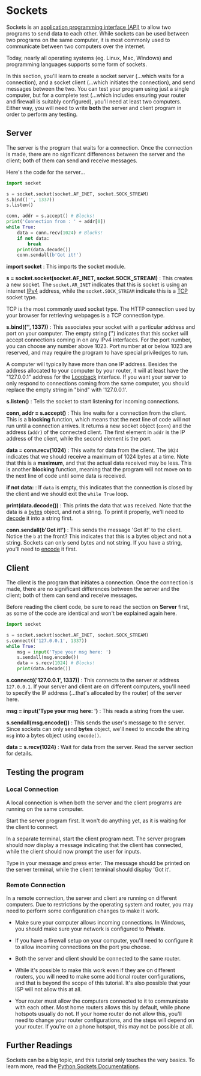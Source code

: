 # Sockets

Sockets is an [application programming interface (API)](https://en.wikipedia.org/wiki/Application_programming_interface) to allow two programs to send data to each other.
While sockets can be used between two programs on the same computer, it is most commonly used to communicate between two computers over the internet.

Today, nearly all operating systems (eg. Linux, Mac, Windows) and programming languages supports some form of sockets.

In this section, you'll learn to create a socket server (...which waits for a connection), and a socket client (...which initiates the connection), and send messages between the two.
You can test your program using just a single computer, but for a complete test (...which includes ensuring your router and firewall is suitably configured), you'll need at least two computers.
Either way, you will need to write **both** the server and client program in order to perform any testing.

## Server

The server is the program that waits for a connection.
Once the connection is made, there are no significant differences between the server and the client; both of them can send and receive messages.

Here's the code for the server...

```python
import socket

s = socket.socket(socket.AF_INET, socket.SOCK_STREAM)
s.bind(('', 1337))
s.listen()

conn, addr = s.accept() # Blocks!
print('Connection from : ' + addr[0])
while True:
    data = conn.recv(1024) # Blocks!
    if not data:
        break
    print(data.decode())
    conn.sendall(b'Got it!')
```

**import socket** : This imports the socket module.

**s = socket.socket(socket.AF_INET, socket.SOCK_STREAM)** : This creates a new socket. The `socket.AR_INET` indicates that this is socket is using an internet [IPv4](https://en.wikipedia.org/wiki/IPv4) address, while the `socket.SOCK_STREAM` indicate this is a [TCP](https://en.wikipedia.org/wiki/Transmission_Control_Protocol) socket type.

<div class="info">
TCP is the most commonly used socket type.
The HTTP connection used by your browser for retrieving webpages is a TCP connection type.
</div>

**s.bind(('', 1337))** : This associates your socket with a particular address and port on your computer. The empty string ('') indicates that this socket will accept connections coming in on any IPv4 interfaces. For the port number, you can choose any number above 1023. Port number at or below 1023 are reserved, and may require the program to have special priviledges to run.

<div class="info">
A computer will typically have more than one IP address.
Besides the address allocated to your computer by your router, it will at least have the "127.0.0.1" address for the <a href="https://en.wikipedia.org/wiki/Localhost">Loopback</a> interface.
If you want your server to only respond to connections coming from the same computer, you should replace the empty string in "bind" with '127.0.0.1'.
</div>

**s.listen()** : Tells the socket to start listening for incoming connections.

**conn, addr = s.accept()** : This line waits for a connection from the client. This is a **blocking** function, which means that the next line of code will not run until a connection arrives. It returns a new socket object (`conn`) and the address (`addr`) of the connected client. The first element in `addr` is the IP address of the client, while the second element is the port.

**data = conn.recv(1024)** : This waits for data from the client. The `1024` indicates that we should receive a maximum of 1024 bytes at a time. Note that this is a **maximum**, and that the actual data received may be less. This is another **blocking** function, meaning that the program will not move on to the next line of code until some data is received.

**if not data:** : If `data` is empty, this indicates that the connection is closed by the client and we should exit the `while True` loop.

**print(data.decode())** : This prints the data that was received. Note that the data is a [bytes](https://docs.python.org/3/library/stdtypes.html#bytes) object, and not a string. To print it properly, we'll need to [decode](https://docs.python.org/3/library/stdtypes.html#bytes.decode) it into a string first.

**conn.sendall(b'Got it!')** : This sends the message 'Got it!' to the client. Notice the `b` at the front? This indicates that this is a bytes object and not a string. Sockets can only send bytes and not string. If you have a string, you'll need to [encode](https://docs.python.org/3/library/stdtypes.html#str.encode) it first.

## Client

The client is the program that initiates a connection.
Once the connection is made, there are no significant differences between the server and the client; both of them can send and receive messages.

Before reading the client code, be sure to read the section on **Server** first, as some of the code are identical and won't be explained again here.

```python
import socket

s = socket.socket(socket.AF_INET, socket.SOCK_STREAM)
s.connect(('127.0.0.1', 1337))
while True:
    msg = input('Type your msg here: ')
    s.sendall(msg.encode())
    data = s.recv(1024) # Blocks!
    print(data.decode())
```

**s.connect(('127.0.0.1', 1337))** : This connects to the server at address `127.0.0.1`. If your server and client are on different computers, you'll need to specify the IP address (...that's allocated by the router) of the server here.

**msg = input('Type your msg here: ')** : This reads a string from the user.

**s.sendall(msg.encode())** : This sends the user's message to the server. Since sockets can only send **bytes** object, we'll need to encode the string `msg` into a bytes object using `encode()`.

**data = s.recv(1024)** : Wait for data from the server. Read the server section for details.

## Testing the program

### Local Connection

A local connection is when both the server and the client programs are running on the same computer.

Start the server program first.
It won't do anything yet, as it is waiting for the client to connect.

In a separate terminal, start the client program next.
The server program should now display a message indicating that the client has connected, while the client should now prompt the user for inputs.

Type in your message and press enter.
The message should be printed on the server terminal, while the client terminal should display 'Got it'.

### Remote Connection

In a remote connection, the server and client are running on different computers.
Due to restrictions by the operating system and router, you may need to perform some configuration changes to make it work.

* Make sure your computer allows incoming connections. In Windows, you should make sure your network is configured to **Private**.

* If you have a firewall setup on your computer, you'll need to configure it to allow incoming connections on the port you choose.

* Both the server and client should be connected to the same router.

* While it's possible to make this work even if they are on different routers, you will need to make some additional router configurations, and that is beyond the scope of this tutorial. It's also possible that your ISP will not allow this at all.

* Your router must allow the computers connected to it to communicate with each other. Most home routers allows this by default, while phone hotspots usually do not. If your home router do not allow this, you'll need to change your router configurations, and the steps will depend on your router. If you're on a phone hotspot, this may not be possible at all.

## Further Readings

Sockets can be a big topic, and this tutorial only touches the very basics.
To learn more, read the [Python Sockets Documentations](https://docs.python.org/3/library/socket.html).